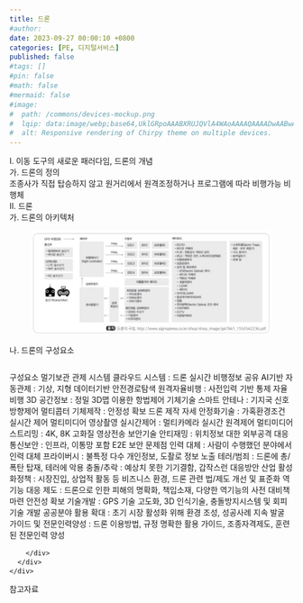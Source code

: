 ```yaml
---
title: 드론
#author: 
date: 2023-09-27 00:00:10 +0800
categories: [PE, 디지털서비스]
published: false
#tags: []
#pin: false
#math: false
#mermaid: false
#image:
#  path: /commons/devices-mockup.png
#  lqip: data:image/webp;base64,UklGRpoAAABXRUJQVlA4WAoAAAAQAAAADwAABwAAQUxQSDIAAAARL0AmbZurmr57yyIiqE8oiG0bejIYEQTgqiDA9vqnsUSI6H+oAERp2HZ65qP/VIAWAFZQOCBCAAAA8AEAnQEqEAAIAAVAfCWkAALp8sF8rgRgAP7o9FDvMCkMde9PK7euH5M1m6VWoDXf2FkP3BqV0ZYbO6NA/VFIAAAA
#  alt: Responsive rendering of Chirpy theme on multiple devices.
---
```


<div class="post-wrap">
  <div class="para">
    <div class="para-title">
      I. 이동 도구의 새로운 패러다임, 드론의 개념
    </div>
    <div class="para-cntnt">
      <div class="para">
        <div class="para-title">
          가. 드론의 정의
        </div>
        <div class="para-cntnt">
            조종사가 직접 탑승하지 않고 원거리에서 원격조정하거나 프로그램에 따라 비행가능 비행체
        </div>
      </div>
    </div>
  </div>
  
  <div class="para">
    <div class="para-title">
      II. 드론
    </div>
    <div class="para-cntnt">
      <div class="para">
        <div class="para-title">
          가. 드론의 아키텍처
        </div>
        <div class="para-cntnt">
          <figure class="post-figure">
            <img src="/assets/img/posts/드론.png" alt="드론">
<!--            <figcaption>Source: Unveiling the Metaverse: Exploring Emerging Trends, Multifaceted Perspectives, and Future Challenges</figcaption>-->
          </figure>
        </div>
      </div>
      <div class="para">
        <div class="para-title">
          나. 드론의 구성요소
        </div>
        <div class="para-cntnt">
          <table class="post-table">
          </table>
          구성요소 멀기보관
  관제 시스템
    클라우드 시스템 : 드론 실시간 비행정보 공유
    AI기반 자동관제 : 기상, 지형 데이터기반 안전경로탐색
    원격자율비행 : 사전입력 기반 통제 자율비행
    3D 공간정보 : 정밀 3D맵 이용한 항법제어
  기체기술
    스마트 안테나 : 기지국 신호 방향제어
    멀티콥터 기체제작 : 안정성 확보 드론 제작
    자세 안정화기술 : 가혹환경조건 실시간 제어
  멀티미디어
    영상촬영 실시간제어 : 멀티카메라 실시간 원격제어
    멀티미디어 스트리밍 : 4K, 8K 고화질 영상전송
  보안기술
    안티재밍 : 위치정보 대한 외부공격 대응
    통신보안 : 인프라, 이통망 포함 E2E 보안
문제점
  인력 대체 : 사람이 수행했던 분야에서 인력 대체
  프라이버시 : 불특정 다수 개인정보, 도촬로 정보 노출
  테러/범죄 : 드론에 총/폭탄 탑재, 테러에 악용
  충돌/추락 : 예상치 못한 기기결함, 갑작스런
대응방안
  산업 활성화정책 : 시장진입, 상업적 활동 등 비즈니스 환경, 드론 관련 법/제도 개선 및 표준화
  역기능 대응 제도 : 드론으로 인한 피해의 명확화, 책입소재, 다양한 역기능의 사전 대비책 마련
  안전성 확보 기술개발 : GPS 기술 고도화, 3D 인식기술, 충돌방지시스템 및 회피 기술 개발
  공공분야 활용 확대        : 초기 시장 활성화 위해 환경 조성, 성공사례 지속 발굴
  가이드 및 전문인력양성 : 드론 이용방법, 규정 명확한 활용 가이드, 조종자격제도, 훈련된 전문인력 양성

        </div>
      </div>
    </div>
  </div>

  <div class="refr-wrap">
    <div class="refr-title">
        참고자료
    </div>
    <ol class="refr-list">
    <!--    <li>(나현식, 최대선) <a target="_blank" href="https://scienceon.kisti.re.kr/commons/util/originalView.do?cn=JAKO202225948430499&oCn=JAKO202225948430499&dbt=JAKO&journal=NJOU00291864">메타버스 보안 위협 요소 및 대응 방안 검토</a></li>-->
    <!--    <li>(M. Uddin, S. Manickam, H. Ullah, M. Obaidat and A. Dandoush) <a target="_blank" href="https://ieeexplore.ieee.org/abstract/document/10138386">Unveiling the Metaverse: Exploring Emerging Trends, Multifaceted Perspectives, and Future Challenges</a></li>-->
    </ol>
  </div>
</div>
